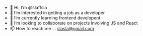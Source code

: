 - 👋 Hi, I’m @slaffsla
- 👀 I’m interested in getting a job as a developer
- 🌱 I’m currently learning frontend developent
- 💞️ I’m looking to collaborate on projects involving JS and React
- 📫 How to reach me ... slasla@gmail.com

<!---
slaffsla/slaffsla is a ✨ special ✨ repository because its `README.md` (this file) appears on your GitHub profile.
You can click the Preview link to take a look at your changes.
--->
